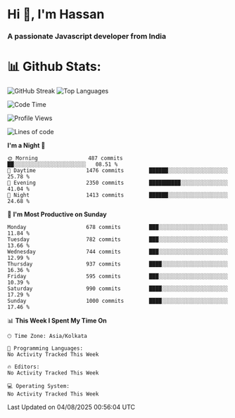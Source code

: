 # Hi 👋, I'm Hassan
### A passionate Javascript developer from India


# 📊 Github Stats:
![GitHub Streak](https://github-readme-streak-stats.herokuapp.com/?user=codeblooded47&theme=dracula&hide_border=false)
![Top Languages](https://github-readme-stats.vercel.app/api/top-langs/?username=codeblooded47&layout=compact&theme=dracula)



<!--START_SECTION:waka-->
![Code Time](http://img.shields.io/badge/Code%20Time-883%20hrs%201%20min-blue)

![Profile Views](http://img.shields.io/badge/Profile%20Views-0-blue)

![Lines of code](https://img.shields.io/badge/From%20Hello%20World%20I%27ve%20Written-24.2%20million%20lines%20of%20code-blue)

**I'm a Night 🦉** 

```text
🌞 Morning                487 commits         ██░░░░░░░░░░░░░░░░░░░░░░░   08.51 % 
🌆 Daytime                1476 commits        ██████░░░░░░░░░░░░░░░░░░░   25.78 % 
🌃 Evening                2350 commits        ██████████░░░░░░░░░░░░░░░   41.04 % 
🌙 Night                  1413 commits        ██████░░░░░░░░░░░░░░░░░░░   24.68 % 
```
📅 **I'm Most Productive on Sunday** 

```text
Monday                   678 commits         ███░░░░░░░░░░░░░░░░░░░░░░   11.84 % 
Tuesday                  782 commits         ███░░░░░░░░░░░░░░░░░░░░░░   13.66 % 
Wednesday                744 commits         ███░░░░░░░░░░░░░░░░░░░░░░   12.99 % 
Thursday                 937 commits         ████░░░░░░░░░░░░░░░░░░░░░   16.36 % 
Friday                   595 commits         ███░░░░░░░░░░░░░░░░░░░░░░   10.39 % 
Saturday                 990 commits         ████░░░░░░░░░░░░░░░░░░░░░   17.29 % 
Sunday                   1000 commits        ████░░░░░░░░░░░░░░░░░░░░░   17.46 % 
```


📊 **This Week I Spent My Time On** 

```text
🕑︎ Time Zone: Asia/Kolkata

💬 Programming Languages: 
No Activity Tracked This Week

🔥 Editors: 
No Activity Tracked This Week

💻 Operating System: 
No Activity Tracked This Week
```


 Last Updated on 04/08/2025 00:56:04 UTC
<!--END_SECTION:waka-->

